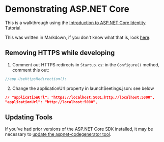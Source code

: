 # Demonstrating ASP.NET Core

This is a walkthrough using the [Introduction to ASP.NET Core Identity](https://docs.microsoft.com/en-us/aspnet/core/security/authentication/identity?view=aspnetcore-5.0&tabs=netcore-cli) Tutorial.

This was written in Markdown, if you don't know what that is, look [here](https://github.com/adam-p/markdown-here/wiki/Markdown-Cheatsheet).

## Removing HTTPS while developing

1. Comment out HTTPS redirects in `Startup.cs`: in the `Configure()` method, comment this out: 
```cs
//app.UseHttpsRedirection();
```
2. Change the applicationUrl property in launchSeetings.json: see below

```json
// "applicationUrl": "https://localhost:5001;http://localhost:5000",
"applicationUrl": "http://localhost:5000",
```

## Updating Tools

If you've had prior versions of the ASP.NET Core SDK installed, it may be necessary to [update the aspnet-codegenerator tool](https://docs.microsoft.com/en-us/aspnet/core/fundamentals/tools/dotnet-aspnet-codegenerator?view=aspnetcore-5.0). 

